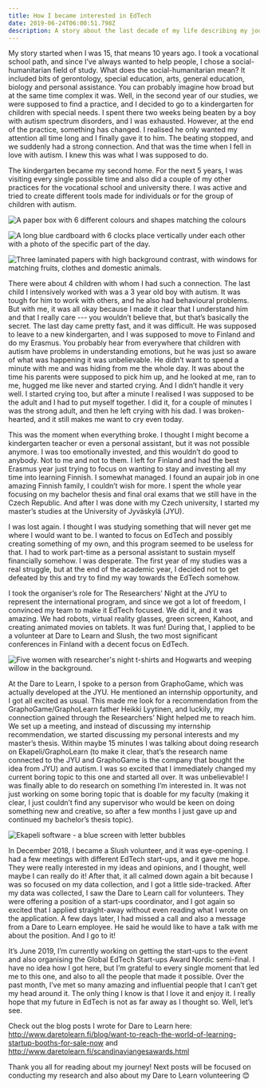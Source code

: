 ```yaml
---
title: How I became interested in EdTech
date: 2019-06-24T06:00:51.798Z
description: A story about the last decade of my life describing my journey towards EdTech
---
```

My story started when I was 15, that means 10 years ago. I took a vocational school path, and since I’ve always wanted to help people, I chose a social-humanitarian field of study. What does the social-humanitarian mean? It included bits of gerontology, special education, arts, general education, biology and personal assistance. You can probably imagine how broad but at the same time complex it was. Well, in the second year of our studies, we were supposed to find a practice, and I decided to go to a kindergarten for children with special needs. I spent there two weeks being beaten by a boy with autism spectrum disorders, and I was exhausted. However, at the end of the practice, something has changed. I realised he only wanted my attention all time long and I finally gave it to him. The beating stopped, and we suddenly had a strong connection. And that was the time when I fell in love with autism. I knew this was what I was supposed to do. 

The kindergarten became my second home. For the next 5 years, I was visiting every single possible time and also did a couple of my other practices for the vocational school and university there. I was active and tried to create different tools made for individuals or for the group of children with autism.

![A paper box with 6 different colours and shapes matching the colours](/img/20150210_164111.jpg "Shapes and colours box - children have to put the right shape and colour to the right hole")

![A long blue cardboard with 6 clocks place vertically under each other with a photo of the specific part of the day.](/img/pomucky-1.png "A tool for better understanding of time.")

![Three laminated papers with high background contrast, with windows for matching fruits, clothes and domestic animals.](/img/20160628_204441.jpg "A tool for children with autism and visual impairment (high contrast). ")

There were about 4 children with whom I had such a connection. The last child I intensively worked with was a 3 year old boy with autism. It was tough for him to work with others, and he also had behavioural problems. But with me, it was all okay because I made it clear that I understand him and that I really care --- you wouldn’t believe that, but that’s basically the secret. The last day came pretty fast, and it was difficult. He was supposed to leave to a new kindergarten, and I was supposed to move to Finland and do my Erasmus. You probably hear from everywhere that children with autism have problems in understanding emotions, but he was just so aware of what was happening it was unbelievable. He didn’t want to spend a minute with me and was hiding from me the whole day. It was about the time his parents were supposed to pick him up, and he looked at me, ran to me, hugged me like never and started crying. And I didn’t handle it very well. I started crying too, but after a minute I realised I was supposed to be the adult and I had to put myself together. I did it, for a couple of minutes I was the strong adult, and then he left crying with his dad. I was broken-hearted, and it still makes me want to cry even today. 

This was the moment when everything broke. I thought I might become a kindergarten teacher or even a personal assistant, but it was not possible anymore. I was too emotionally invested, and this wouldn’t do good to anybody. Not to me and not to them. I left for Finland and had the best Erasmus year just trying to focus on wanting to stay and investing all my time into learning Finnish. I somewhat managed. I found an aupair job in one amazing Finnish family, I couldn’t wish for more. I spent the whole year focusing on my bachelor thesis and final oral exams that we still have in the Czech Republic. And after I was done with my Czech university, I started my master’s studies at the University of Jyväskylä (JYU). 

I was lost again. I thought I was studying something that will never get me where I would want to be. I wanted to focus on EdTech and possibly creating something of my own, and this program seemed to be useless for that. I had to work part-time as a personal assistant to sustain myself financially somehow. I was desperate. The first year of my studies was a real struggle, but at the end of the academic year, I decided not to get defeated by this and try to find my way towards the EdTech somehow. 

I took the organiser’s role for The Researchers’ Night at the JYU to represent the international program, and since we got a lot of freedom, I convinced my team to make it EdTech focused. We did it, and it was amazing. We had robots, virtual reality glasses, green screen, Kahoot, and creating animated movies on tablets. It was fun! During that, I applied to be a volunteer at Dare to Learn and Slush, the two most significant conferences in Finland with a decent focus on EdTech. 

![Five women with researcher's night t-shirts and Hogwarts and weeping willow in the background.](/img/9801cccc-b525-4c85-a979-3b79337c01e9.jpeg "My Research's Night team using a green screen to take a picture in Hogwarts. ")

At the Dare to Learn, I spoke to a person from GraphoGame, which was actually developed at the JYU. He mentioned an internship opportunity, and I got all excited as usual. This made me look for a recommendation from the GraphoGame/GraphoLearn father Heikki Lyytinen, and luckily, my connection gained through the Researchers’ Night helped me to reach him. We set up a meeting, and instead of discussing my internship recommendation, we started discussing my personal interests and my master’s thesis. Within maybe 15 minutes I was talking about doing research on Ekapeli/GraphoLearn (to make it clear, that’s the research name connected to the JYU and GraphoGame is the company that bought the idea from JYU) and autism. I was so excited that I immediately changed my current boring topic to this one and started all over. It was unbelievable! I was finally able to do research on something I’m interested in. It was not just working on some boring topic that is doable for my faculty (making it clear, I just couldn’t find any supervisor who would be keen on doing something new and creative, so after a few months I just gave up and continued my bachelor’s thesis topic). 

![Ekapeli software - a blue screen with letter bubbles ](/img/ekapeli.png "Ekapeli software")

In December 2018, I became a Slush volunteer, and it was eye-opening. I had a few meetings with different EdTech start-ups, and it gave me hope. They were really interested in my ideas and opinions, and I thought, well maybe I can really do it! After that, it all calmed down again a bit because I was so focused on my data collection, and I got a little side-tracked. After my data was collected, I saw the Dare to Learn call for volunteers. They were offering a position of a start-ups coordinator, and I got again so excited that I applied straight-away without even reading what I wrote on the application. A few days later, I had missed a call and also a message from a Dare to Learn employee. He said he would like to have a talk with me about the position. And I go to it! 

It’s June 2019, I’m currently working on getting the start-ups to the event and also organising the Global EdTech Start-ups Award Nordic semi-final. I have no idea how I got here, but I’m grateful to every single moment that led me to this one, and also to all the people that made it possible. Over the past month, I’ve met so many amazing and influential people that I can’t get my head around it. The only thing I know is that I love it and enjoy it. I really hope that my future in EdTech is not as far away as I thought so. Well, let’s see.

Check out the blog posts I wrote for Dare to Learn here: <http://www.daretolearn.fi/blog/want-to-reach-the-world-of-learning-startup-booths-for-sale-now> and <http://www.daretolearn.fi/scandinaviangesawards.html>

Thank you all for reading about my journey! Next posts will be focused on conducting my research and also about my Dare to Learn volunteering 😊
